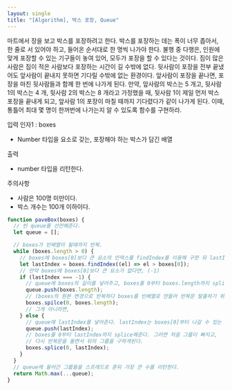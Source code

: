 ```yaml
---
layout: single
title: "[Algorithm], 박스 포장, Queue"
---
```


마트에서 장을 보고 박스를 포장하려고 한다. 박스를 포장하는 데는 폭이 너무 좁아서, 한 줄로 서 있어야 하고, 들어온 순서대로 한 명씩 나가야 한다.
불행 중 다행은, 인원에 맞게 포장할 수 있는 기구들이 놓여 있어, 모두가 포장을 할 수 있다는 것이다. 짐이 많은 사람은 짐이 적은 사람보다 포장하는 시간이 길 수밖에 없다.
뒷사람이 포장을 전부 끝냈어도 앞사람이 끝내지 못하면 기다릴 수밖에 없는 환경이다. 앞사람이 포장을 끝나면, 포장을 마친 뒷사람들과 함께 한 번에 나가게 된다.
만약, 앞사람의 박스는 5 개고, 뒷사람 1의 박스는 4 개, 뒷사람 2의 박스는 8 개라고 가정했을 때, 뒷사람 1이 제일 먼저 박스 포장을 끝내게 되고, 앞사람 1의 포장이 마칠 때까지 기다렸다가 같이 나가게 된다.
이때, 통틀어 최대 몇 명이 한꺼번에 나가는지 알 수 있도록 함수를 구현하라.

입력
인자1 : boxes

- Number 타입을 요소로 갖는, 포장해야 하는 박스가 담긴 배열

출력

- number 타입을 리턴한다.

주의사항

- 사람은 100명 미만이다.
- 박스 개수는 100개 이하이다.

```jsx
function paveBox(boxes) {
  // 빈 queue를 선언해준다.
  let queue = [];

  // boxes가 빈배열이 될때까지 반복.
  while (boxes.length > 0) {
    // boxes에 boxes[0]보다 큰 요소의 인덱스를 findIndex를 이용해 구한 뒤 lastIndex에 할당해준다.
    let lastIndex = boxes.findIndex((el) => el > boxes[0]);
    // 만약 boxes에 boxes[0]보다 큰 요소가 없다면, (-1)
    if (lastIndex === -1) {
      // queue에 boxes의 길이를 넣어주고, boxes를 0부터 boxes.length까지 splice해준다
      queue.push(boxes.length);
      // (boxes의 원본 변경으로 반복하다 boxes를 빈배열로 만들어 반복문 탈출하기 위함)
      boxes.spilce(0, boxes.length);
      // 그게 아니라면,
    } else {
      // queue에 lastIndex를 넣어준다. lastIndex는 boxes[0]부터 나갈 수 있는 녀석들의 수.
      queue.push(lastIndex);
      // boxes를 0부터 lastIndex까지 splice해준다. 그러면 처음 그룹이 빠지고,
      // 다시 반복문을 돌면서 뒤의 그룹을 구하게된다.
      boxes.splice(0, lastIndex);
    }
  }
  // queue에 들어간 그룹들을 스프레드로 푼뒤 가장 큰 수를 리턴한다.
  return Math.max(...queue);
}
```
